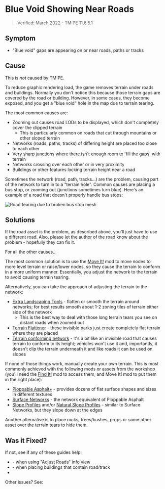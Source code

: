 # Blue Void Showing Near Roads

> Verified: March 2022 - TM:PE 11.6.5.1

## Symptom

* "Blue void" gaps are appearing on or near roads, paths or tracks

## Cause

This is _not_ caused by TM:PE.

To reduce graphic rendering load, the game removes terrain under roads and buildings. Normally you don't notice this
because those terrain gaps are covered by the road or building. However, in some cases, they become exposed, and you get
a "blue void" hole in the map due to terrain tearing.

The most common causes are:

* Zooming out causes road LODs to be displayed, which don't completely cover the clipped terrain
    * This is particularly common on roads that cut through mountains or other sloped terrain
* Networks (roads, paths, tracks) of differing height are placed too close to each other
* Very sharp junctions where there isn't enough room to 'fill the gaps' with terrain
* Networks crossing over each other or in very proximity
* Buildings or other features locking terrain height near a road

Sometimes the network (road, path, tracks...) are the problem, causing part of the network to turn in to a "terrain
hole". Common causes are placing a bus stop, or zooming out (junctions sometimes turn blue). Here's an example of a road
that doesn't properly handle bus stops:

![Road tearing due to broken bus stop mesh](https://i.imgur.com/qCFuPJh.png)

## Solutions

If the road asset is the problem, as described above, you'll just have to use a different road. Also, please let the
author of the road know about the problem - hopefully they can fix it.

For all the other causes...

The most common solution is to use the [Move It!](https://steamcommunity.com/sharedfiles/filedetails/?id=1619685021) mod
to move nodes to more level terrain or raise/lower nodes, so they cause the terrain to conform in a more uniform manner.
Essentially, you adjust the network to the terrain to avoid causing terrain tearing.

Alternatively, you can take the approach of adjusting the terrain to the network:

* [Extra Landscaping Tools](https://steamcommunity.com/sharedfiles/filedetails/?id=502750307) - flatten or smooth the
  terrain around networks; for best results smooth about 1-2 zoning tiles of terrain either side of the network
    * This is the best way to deal with those long terrain tears you see on distant roads when zoomed out
* [Terrain Flattener](https://steamcommunity.com/sharedfiles/filedetails/?id=1468227932) - these invisible parks just
  create completely flat terrain where they are placed
* [Terrain conforming network](https://steamcommunity.com/sharedfiles/filedetails/?id=1480409620) - it's a bit like an
  invisible road that causes terrain to conform to its height; vehicles won't use it and, importantly, it doesn't clip
  the terrain underneath it and like roads it can be used on slopes

If none of those things work, manually create your own terrain. This is most commonly achieved with the following mods
or assets from the workshop (you'll need
the [Find It!](https://steamcommunity.com/sharedfiles/filedetails/?id=837734529) mod to access them, and Move It! mod to
put them in the right place):

* [Ploppable Asphalt+](https://steamcommunity.com/workshop/filedetails/?id=1258162457) - provides dozens of flat surface
  shapes and sizes in different textures
* [Surface Networks](https://steamcommunity.com/sharedfiles/filedetails/?id=1875956729) - the network equivalent of
  Ploppable Asphalt
* [Slope Profiles](https://steamcommunity.com/sharedfiles/filedetails/?id=1674146668)
  and/or [Natural Slope Profiles](https://steamcommunity.com/sharedfiles/filedetails/?id=1708707788) - similar to
  Surface Networks, but they slope down at the edges

Another alternative is to place rocks, trees/bushes, props or some other asset over the terrain tears to hide them.

## Was it Fixed?

If not, see if any of these guides help:

* [](Section-of-road-becomes-blue-void.md) - when using "Adjust Roads" info view
* [](Blue-void-roads-or-tracks.md) - when placing buildings that contain road/track
* [](Road-texture-flickers,-or-terrain-showing-through-roads.md)

Other issues? See: [](Troubleshooting.md)